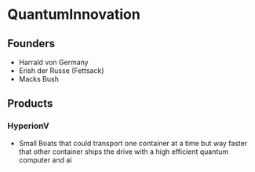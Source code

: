 # QuantumInnovation

## Founders
- Harrald von Germany
- Erish der Russe (Fettsack)
- Macks Bush

## Products

### HyperionV
- Small Boats that could transport one container at a time but way faster that other container ships the drive with a high efficient quantum computer and ai
